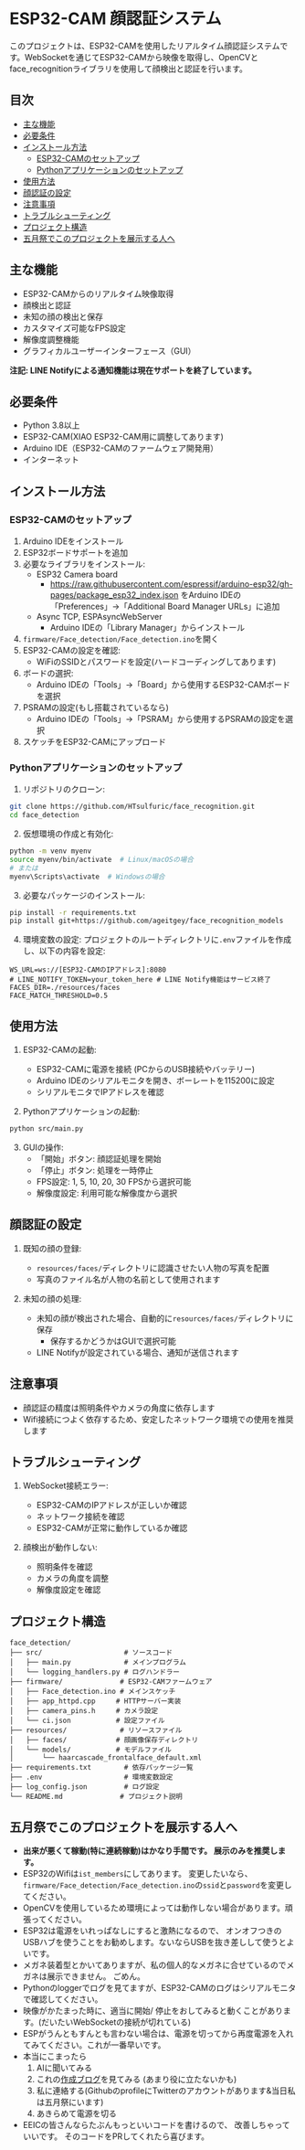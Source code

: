 # ESP32-CAM 顔認証システム

このプロジェクトは、ESP32-CAMを使用したリアルタイム顔認証システムです。WebSocketを通じてESP32-CAMから映像を取得し、OpenCVとface_recognitionライブラリを使用して顔検出と認証を行います。

## 目次

- [主な機能](#主な機能)
- [必要条件](#必要条件)
- [インストール方法](#インストール方法)
  - [ESP32-CAMのセットアップ](#esp32-camのセットアップ)
  - [Pythonアプリケーションのセットアップ](#pythonアプリケーションのセットアップ)
- [使用方法](#使用方法)
- [顔認証の設定](#顔認証の設定)
- [注意事項](#注意事項)
- [トラブルシューティング](#トラブルシューティング)
- [プロジェクト構造](#プロジェクト構造)
- [五月祭でこのプロジェクトを展示する人へ](#五月祭でこのプロジェクトを展示する人へ)

## 主な機能

- ESP32-CAMからのリアルタイム映像取得
- 顔検出と認証
- 未知の顔の検出と保存
- カスタマイズ可能なFPS設定
- 解像度調整機能
- グラフィカルユーザーインターフェース（GUI）

**注記: LINE Notifyによる通知機能は現在サポートを終了しています。**

## 必要条件

- Python 3.8以上
- ESP32-CAM(XIAO ESP32-CAM用に調整してあります)
- Arduino IDE（ESP32-CAMのファームウェア開発用）
- インターネット

## インストール方法

### ESP32-CAMのセットアップ

1. Arduino IDEをインストール
2. ESP32ボードサポートを追加
3. 必要なライブラリをインストール:
   - ESP32 Camera board
     - https://raw.githubusercontent.com/espressif/arduino-esp32/gh-pages/package_esp32_index.json をArduino IDEの「Preferences」→「Additional Board Manager URLs」に追加
   - Async TCP, ESPAsyncWebServer
     - Arduino IDEの「Library Manager」からインストール
4. `firmware/Face_detection/Face_detection.ino`を開く
5. ESP32-CAMの設定を確認:
   - WiFiのSSIDとパスワードを設定(ハードコーディングしてあります)
6. ボードの選択:
   - Arduino IDEの「Tools」→「Board」から使用するESP32-CAMボードを選択
7. PSRAMの設定(もし搭載されているなら)
   - Arduino IDEの「Tools」→「PSRAM」から使用するPSRAMの設定を選択
8. スケッチをESP32-CAMにアップロード

### Pythonアプリケーションのセットアップ

1. リポジトリのクローン:

```bash
git clone https://github.com/HTsulfuric/face_recognition.git
cd face_detection
```

2. 仮想環境の作成と有効化:

```bash
python -m venv myenv
source myenv/bin/activate  # Linux/macOSの場合
# または
myenv\Scripts\activate  # Windowsの場合
```

3. 必要なパッケージのインストール:

```bash
pip install -r requirements.txt
pip install git+https://github.com/ageitgey/face_recognition_models
```

4. 環境変数の設定:
   プロジェクトのルートディレクトリに`.env`ファイルを作成し、以下の内容を設定:

```
WS_URL=ws://[ESP32-CAMのIPアドレス]:8080
# LINE_NOTIFY_TOKEN=your_token_here # LINE Notify機能はサービス終了
FACES_DIR=./resources/faces
FACE_MATCH_THRESHOLD=0.5
```

## 使用方法

1. ESP32-CAMの起動:

   - ESP32-CAMに電源を接続 (PCからのUSB接続やバッテリー)
   - Arduino IDEのシリアルモニタを開き、ボーレートを115200に設定
   - シリアルモニタでIPアドレスを確認

2. Pythonアプリケーションの起動:

```bash
python src/main.py
```

3. GUIの操作:
   - 「開始」ボタン: 顔認証処理を開始
   - 「停止」ボタン: 処理を一時停止
   - FPS設定: 1, 5, 10, 20, 30 FPSから選択可能
   - 解像度設定: 利用可能な解像度から選択

## 顔認証の設定

1. 既知の顔の登録:

   - `resources/faces/`ディレクトリに認識させたい人物の写真を配置
   - 写真のファイル名が人物の名前として使用されます

2. 未知の顔の処理:
   - 未知の顔が検出された場合、自動的に`resources/faces/`ディレクトリに保存
     - 保存するかどうかはGUIで選択可能
   - LINE Notifyが設定されている場合、通知が送信されます

## 注意事項

- 顔認証の精度は照明条件やカメラの角度に依存します
- Wifi接続につよく依存するため、安定したネットワーク環境での使用を推奨します

## トラブルシューティング

1. WebSocket接続エラー:

   - ESP32-CAMのIPアドレスが正しいか確認
   - ネットワーク接続を確認
   - ESP32-CAMが正常に動作しているか確認

2. 顔検出が動作しない:
   - 照明条件を確認
   - カメラの角度を調整
   - 解像度設定を確認

## プロジェクト構造

```
face_detection/
├── src/                    # ソースコード
│   ├── main.py             # メインプログラム
│   └── logging_handlers.py # ログハンドラー
├── firmware/              # ESP32-CAMファームウェア
│   ├── Face_detection.ino # メインスケッチ
│   ├── app_httpd.cpp     # HTTPサーバー実装
│   ├── camera_pins.h     # カメラ設定
│   └── ci.json           # 設定ファイル
├── resources/             # リソースファイル
│   ├── faces/            # 顔画像保存ディレクトリ
│   └── models/           # モデルファイル
│       └── haarcascade_frontalface_default.xml
├── requirements.txt        # 依存パッケージ一覧
├── .env                    # 環境変数設定
├── log_config.json         # ログ設定
└── README.md              # プロジェクト説明
```

## 五月祭でこのプロジェクトを展示する人へ

- **出来が悪くて稼動(特に連続稼動)はかなり手間です。 展示のみを推奨します。**
- ESP32のWifiは`ist_members`にしてあります。 変更したいなら、`firmware/Face_detection/Face_detection.ino`の`ssid`と`password`を変更してください。
- OpenCVを使用しているため環境によっては動作しない場合があります。頑張ってください。
- ESP32は電源をいれっぱなしにすると激熱になるので、 オンオフつきのUSBハブを使うことをお勧めします。ないならUSBを抜き差しして使うとよいです。
- メガネ装着型とかいてありますが、私の個人的なメガネに合せているのでメガネは展示できません。 ごめん。
- Pythonのloggerでログを見てますが、ESP32-CAMのログはシリアルモニタで確認してください。
- 映像がかたまった時に、適当に開始/ 停止をおしてみると動くことがあります。(だいたいWebSocketの接続が切れている)
- ESPがうんともすんとも言わない場合は、電源を切ってから再度電源を入れてみてください。これが一番早いです。
- 本当にこまったら
  1. AIに聞いてみる
  2. これの[作成ブログ](https://zenn.dev/htsulfuric/articles/bdm2025_facedetection)を見てみる (あまり役に立たないかも)
  3. 私に連絡する(GithubのprofileにTwitterのアカウントがあります&当日私は五月祭にいます)
  4. あきらめて電源を切る
- EEICの皆さんならたぶんもっといいコードを書けるので、 改善しちゃっていいです。 そのコードをPRしてくれたら喜びます。

